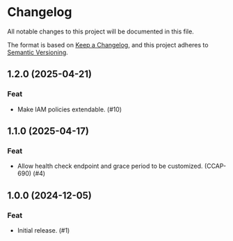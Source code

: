 # Changelog

All notable changes to this project will be documented in this file.

The format is based on [Keep a Changelog](https://keepachangelog.com/en/1.1.0/),
and this project adheres to
[Semantic Versioning](https://semver.org/spec/v2.0.0.html).

## 1.2.0 (2025-04-21)

### Feat

- Make IAM policies extendable. (#10)

## 1.1.0 (2025-04-17)

### Feat

- Allow health check endpoint and grace period to be customized. (CCAP-690) (#4)

## 1.0.0 (2024-12-05)

### Feat

- Initial release. (#1)
